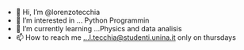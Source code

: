 - 👋 Hi, I’m @lorenzotecchia
- 👀 I’m interested in ... Python Programmin
- 🌱 I’m currently learning ...Physics and data analisis 
- 📫 How to reach me ...l.tecchia@studenti.unina.it only on thursdays

<!---
lorenzotecchia/lorenzotecchia is a ✨ special ✨ repository because its `README.md` (this file) appears on your GitHub profile.
You can click the Preview link to take a look at your changes.
--->
